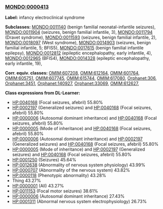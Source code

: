 
### [MONDO:0000413](http://purl.obolibrary.org/obo/MONDO_0000413)
**Label:** infancy electroclinical syndrome

**Subclasses:** [MONDO:0011140](http://purl.obolibrary.org/obo/MONDO_0011140) (benign familial neonatal-infantile seizures), [MONDO:0011904](http://purl.obolibrary.org/obo/MONDO_0011904) (seizures, benign familial infantile, 3), [MONDO:0011794](http://purl.obolibrary.org/obo/MONDO_0011794) (Dravet syndrome), [MONDO:0011593](http://purl.obolibrary.org/obo/MONDO_0011593) (seizures, benign familial infantile, 2), [MONDO:0018097](http://purl.obolibrary.org/obo/MONDO_0018097) (West syndrome), [MONDO:0014903](http://purl.obolibrary.org/obo/MONDO_0014903) (seizures, benign familial infantile, 5; BFIS5), [MONDO:0017615](http://purl.obolibrary.org/obo/MONDO_0017615) (benign familial infantile epilepsy), [MONDO:0012812](http://purl.obolibrary.org/obo/MONDO_0012812) (epileptic encephalopathy, early infantile, 4), [MONDO:0012965](http://purl.obolibrary.org/obo/MONDO_0012965) (BFIS4), [MONDO:0014328](http://purl.obolibrary.org/obo/MONDO_0014328) (epileptic encephalopathy, early infantile, 19), 

**Corr. equiv. classes:** [OMIM:607208](http://purl.obolibrary.org/obo/OMIM_607208), [OMIM:612164](http://purl.obolibrary.org/obo/OMIM_612164), [OMIM:601764](http://purl.obolibrary.org/obo/OMIM_601764), [OMIM:605751](http://purl.obolibrary.org/obo/OMIM_605751), [OMIM:607745](http://purl.obolibrary.org/obo/OMIM_607745), [OMIM:615744](http://purl.obolibrary.org/obo/OMIM_615744), [OMIM:617080](http://purl.obolibrary.org/obo/OMIM_617080), [Orphanet:306](http://www.orpha.net/ORDO/Orphanet_306), [Orphanet:3451](http://www.orpha.net/ORDO/Orphanet_3451), [Orphanet:140927](http://www.orpha.net/ORDO/Orphanet_140927), [Orphanet:33069](http://www.orpha.net/ORDO/Orphanet_33069), [OMIM:612627](http://purl.obolibrary.org/obo/OMIM_612627), 

**Class expressions from DL-Learner:**

- [HP:0040168](http://purl.obolibrary.org/obo/HP_0040168) (Focal seizures, afebril) 55.80%
- [HP:0002197](http://purl.obolibrary.org/obo/HP_0002197) (Generalized seizures) and [HP:0040168](http://purl.obolibrary.org/obo/HP_0040168) (Focal seizures, afebril) 55.80%
- [HP:0000006](http://purl.obolibrary.org/obo/HP_0000006) (Autosomal dominant inheritance) and [HP:0040168](http://purl.obolibrary.org/obo/HP_0040168) (Focal seizures, afebril) 55.80%
- [HP:0000005](http://purl.obolibrary.org/obo/HP_0000005) (Mode of inheritance) and [HP:0040168](http://purl.obolibrary.org/obo/HP_0040168) (Focal seizures, afebril) 55.80%
- [HP:0000006](http://purl.obolibrary.org/obo/HP_0000006) (Autosomal dominant inheritance) and [HP:0002197](http://purl.obolibrary.org/obo/HP_0002197) (Generalized seizures) and [HP:0040168](http://purl.obolibrary.org/obo/HP_0040168) (Focal seizures, afebril) 55.80%
- [HP:0000005](http://purl.obolibrary.org/obo/HP_0000005) (Mode of inheritance) and [HP:0002197](http://purl.obolibrary.org/obo/HP_0002197) (Generalized seizures) and [HP:0040168](http://purl.obolibrary.org/obo/HP_0040168) (Focal seizures, afebril) 55.80%
- [HP:0001250](http://purl.obolibrary.org/obo/HP_0001250) (Seizures) 45.64%
- [HP:0012638](http://purl.obolibrary.org/obo/HP_0012638) (Abnormality of nervous system physiology) 43.99%
- [HP:0000707](http://purl.obolibrary.org/obo/HP_0000707) (Abnormality of the nervous system) 43.82%
- [HP:0000118](http://purl.obolibrary.org/obo/HP_0000118) (Phenotypic abnormality) 43.28%
- Thing 43.27%
- [HP:0000001](http://purl.obolibrary.org/obo/HP_0000001) (All) 43.27%
- [HP:0011153](http://purl.obolibrary.org/obo/HP_0011153) (Focal motor seizures) 38.61%
- [HP:0000006](http://purl.obolibrary.org/obo/HP_0000006) (Autosomal dominant inheritance) 27.43%
- [HP:0001311](http://purl.obolibrary.org/obo/HP_0001311) (Abnormal nervous system electrophysiology) 26.73%


